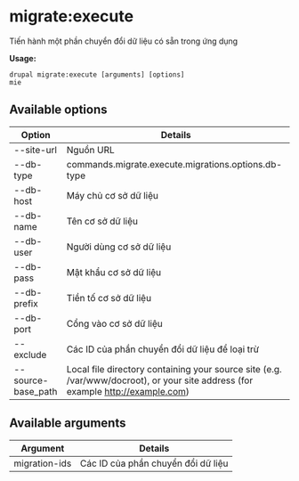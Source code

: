 # migrate:execute
Tiến hành một phần chuyển đổi dữ liệu có sẵn trong ứng dụng

**Usage:**
```
drupal migrate:execute [arguments] [options]
mie
```

## Available options
Option | Details
-------|-------------
--site-url | Nguồn URL
--db-type | commands.migrate.execute.migrations.options.db-type
--db-host | Máy chủ cơ sở dữ liệu
--db-name | Tên cơ sở dữ liệu
--db-user | Người dùng cơ sở dữ liệu
--db-pass | Mật khẩu cơ sở dữ liệu
--db-prefix | Tiền tố cơ sở dữ liệu
--db-port | Cổng vào cơ sở dữ liệu
--exclude | Các ID của phần chuyển đổi dữ liệu để loại trừ
--source-base_path | Local file directory containing your source site (e.g. /var/www/docroot), or your site address (for example http://example.com)

## Available arguments
Argument | Details
---------|-------------
migration-ids | Các ID của phần chuyển đổi dữ liệu
